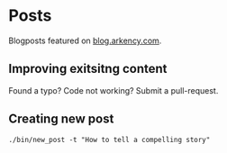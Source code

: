 # Posts

Blogposts featured on [blog.arkency.com](https://blog.arkency.com).

## Improving exitsitng content

Found a typo? Code not working? Submit a pull-request.

## Creating new post

```
./bin/new_post -t "How to tell a compelling story"
```
